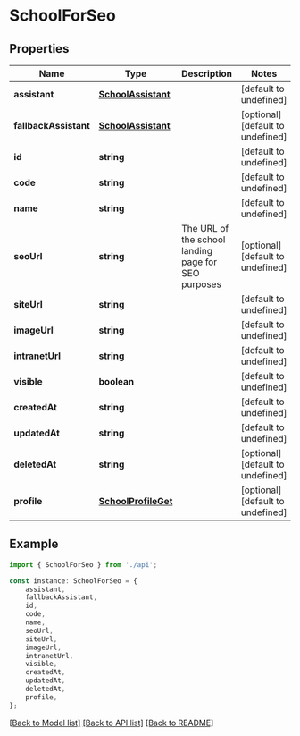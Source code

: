 # SchoolForSeo


## Properties

Name | Type | Description | Notes
------------ | ------------- | ------------- | -------------
**assistant** | [**SchoolAssistant**](SchoolAssistant.md) |  | [default to undefined]
**fallbackAssistant** | [**SchoolAssistant**](SchoolAssistant.md) |  | [optional] [default to undefined]
**id** | **string** |  | [default to undefined]
**code** | **string** |  | [default to undefined]
**name** | **string** |  | [default to undefined]
**seoUrl** | **string** | The URL of the school landing page for SEO purposes | [optional] [default to undefined]
**siteUrl** | **string** |  | [default to undefined]
**imageUrl** | **string** |  | [default to undefined]
**intranetUrl** | **string** |  | [default to undefined]
**visible** | **boolean** |  | [default to undefined]
**createdAt** | **string** |  | [default to undefined]
**updatedAt** | **string** |  | [default to undefined]
**deletedAt** | **string** |  | [optional] [default to undefined]
**profile** | [**SchoolProfileGet**](SchoolProfileGet.md) |  | [optional] [default to undefined]

## Example

```typescript
import { SchoolForSeo } from './api';

const instance: SchoolForSeo = {
    assistant,
    fallbackAssistant,
    id,
    code,
    name,
    seoUrl,
    siteUrl,
    imageUrl,
    intranetUrl,
    visible,
    createdAt,
    updatedAt,
    deletedAt,
    profile,
};
```

[[Back to Model list]](../README.md#documentation-for-models) [[Back to API list]](../README.md#documentation-for-api-endpoints) [[Back to README]](../README.md)
